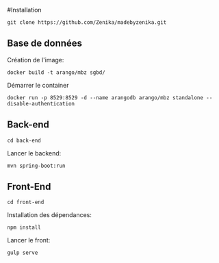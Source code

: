 
#Installation

```
git clone https://github.com/Zenika/madebyzenika.git
```

## Base de données
Création de l'image:
```
docker build -t arango/mbz sgbd/
```

Démarrer le container
```
docker run -p 8529:8529 -d --name arangodb arango/mbz standalone --disable-authentication
```

## Back-end
```
cd back-end
```

Lancer le backend:
```
mvn spring-boot:run
```

## Front-End
```
cd front-end
```

Installation des dépendances:
```
npm install
```

Lancer le front:
```
gulp serve
```
